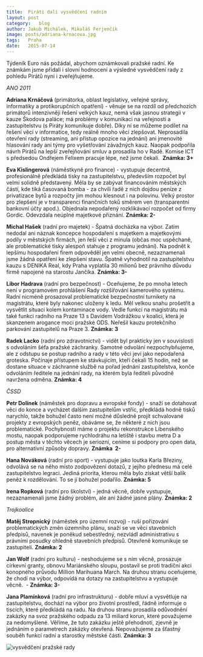 ```yaml
---
title:	Piráti dali vysvědčení radním
layout:	post
category:	blog
author:	Jakub Michálek, Mikuláš Ferjenčík
image: posts/adriana-krnacova.jpg
tags:	Praha
date:	2015-07-14
---
```


Týdeník Euro nás požádal, abychom oznámkovali pražské radní. Ke známkám jsme přidali i slovní hodnocení a výsledné vysvědčení rady z pohledu Pirátů nyní i zveřejňujeme. 

_ANO 2011_

**Adriana Krnáčová** (primátorka, oblast legislativy, veřejné správy, informatiky a protikorupčních opatření) - věnuje se na rozdíl od předchozích primátorů intenzivněji řešení velkých kauz, nemá však jasnou strategii v kauze Škodova paláce; má problémy v komunikaci na veřejnosti a zastupitelstvu (s Piráty komunikuje dobře). Díky ní se můžeme podílet na řešení věcí v informatice, tedy reálně mnoho věcí zlepšovat. Neprosadila otevření rady (streaming, ani přístup opozice na jednání) ani jmenovité hlasování rady ani týmy pro vyšetřování závažných kauz. Naopak podpořila návrh Pirátů na lepší zveřejňování smluv a prosadila ho v Radě. Komise ICT s předsedou Ondřejem Felixem pracuje lépe, než jsme čekali.  **Známka: 3+**

**Eva Kislingerová** (náměstkyně pro finance) - vystupuje decentně, profesionálně předkládá tisky na zastupitelstvu, především rozpočet byl velmi solidně představený. Měla by se zabývat financováním městských částí, kde tiká časovaná bomba - za chvíli řadě z nich dojdou peníze z privatizace bytů a rozpočty jim mohou klesnout i na polovinu. Velký prostor pro zlepšení je v transparenci finančních toků směrem ven (transparentní bankovní účty apod.). Objednala nepodařený rozklikávací rozpočet od firmy Gordic. Odevzdala neúplné majetkové přiznání. **Známka: 2-**

**Michal Hašek** (radní pro majetek) - Špatná docházka na výbor. Zatím nedodal ani náznak koncepce hospodaření s majetkem a majetkovými podíly v městských firmách, jen řeší věci z minula (občas moc uspěchaně, ale problematické tisky alespoň stahuje z programu jednání). Na podnět k lepšímu hospodaření firem odpověděl jen velmi obecně, nezaznamenali jsme žádná opatření ke zlepšení stavu. Špatně vyhodnotil na zastupitelstvu kauzu s DENIKA Real, kdy Praha vyplatila 30 milionů bez právního důvodu firmě napojené na starostu Jančíka. **Známka: 3-**

**Libor Hadrava** (radní pro bezpečnost) - Oceňujeme, že po mnoha letech není v programovém prohlášení Rady rozšiřování kamerového systému. Radní nicméně prosazoval problematické bezpečnostní turnikety na magistrátu, které byly nakonec uloženy k ledu. Měl velkou snahu prošetřit a vysvětlit situaci kolem kontaminace vody. Vedle funkcí na magistrátu má také funkci radního na Praze 13 s Davidem Vodrážkou v koalici, která je skanzenem arogance moci pražské ODS. Neřešil kauzu protekčního parkování zastupitelů na Praze 3. **Známka: 3** 

**Radek Lacko** (radní pro zdravotnictví) - vidět byl prakticky jen v souvislosti s odvoláním šéfa pražské záchranky. Samotné odvolání nezpochybňujeme, ale z odstupu se postup radního a rady v této věci jeví jako nepodařená groteska. Počínaje přístupem ke stávkujícím, kteří čekali 15 hodin, než se dostane situace v záchranné službě na pořad jednání zastupitelstva, konče odvoláním ředitele na jednání rady, na kterém byla řediteli původně navržena odměna. **Známka: 4**

_ČSSD_

**Petr Dolínek** (náměstek pro dopravu a evropské fondy) - snaží se dotahovat věci do konce a vycházet dalším zastupitelům vstříc, předkládá hodně tisků narychlo, takže bohužel často není možné důsledně projít schvalované projekty z evropských peněz, obáváme se, že některé z nich jsou problematické. Pochybnosti máme o projektu rekonstrukce Libenského mostu, naopak podporujeme rychlodráhu na letiště i stavbu metra D a postup města v těchto věcech je seriozní, ceníme si podpory pro open data, pro alternativní způsoby dopravy. **Známka  2-**

**Hana Nováková** (radní pro sport) - vystupuje jako loutka Karla Březiny, odvolává se na něho místo zodpovězení dotazů, z jejího přednesu má celé zastupitelstvo legraci. Jediná priorita, kterou měla bylo získat větší balík peněz k rozdělování. To se jí bohužel podařilo. **Známka: 5**

**Irena Ropková** (radní pro školství) - jedná věcně, dobře vystupuje, nezaznamenali jsme žádný problém, ale ani žádné jasné plány. **Známka: 2**

_Trojkoalice_

**Matěj Stropnický** (náměstek pro územní rozvoj) - ruší pořizování problematických změn územního plánu, snaží se ve věci stavebních předpisů, navenek je poněkud sebestředný, nezvládl administrativu s právními posudky ohledně stavebních předpisů. Otevřeně komunikuje se zastupiteli. **Známka: 2**

**Jan Wolf** (radní pro kulturu) - neshodujeme se s ním věcně, prosazuje církevní granty, obnovu Mariánského sloupu, postavil se proti tradiční akci konopného průvodu Million Marihuana March. Na druhou stranu oceňujeme, že chodí na výbor, odpovídá na dotazy na zastupitelstvu a vystupuje věcně.  - **Známka: 3-**

**Jana Plamínková** (radní pro infrastrukturu) - dobře mluví a vysvětluje na zastupitelstvu, dochází na výbor pro životní prostředí, řádně informuje o tiscích, které předkládá na radu. Na druhou stranu prosadila odůvodnění zakázky na svoz pražského odpadu za 13 miliard korun, které považujeme za nedomyšlené. Věříme, že tuto zakázku ještě přehodnotí, zjevně je jednáním o parametrech zakázky otevřená. Nepovažujeme za šťastný souběh funkcí radní a starostky městské části. **Známka: 3**

![vysvědčení pražské rady](/assets/img/posts/vysvedceni.jpg "vysvědčení pražské rady")


